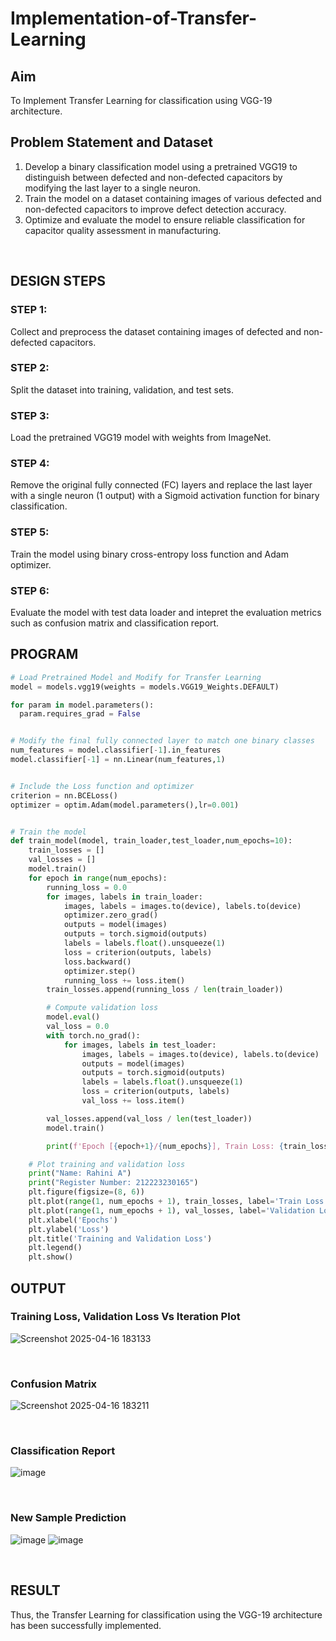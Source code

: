 # Implementation-of-Transfer-Learning
## Aim
To Implement Transfer Learning for classification using VGG-19 architecture.
## Problem Statement and Dataset
1.  Develop a binary classification model using a pretrained VGG19 to distinguish between defected and non-defected capacitors by modifying the last layer to a single neuron.
2.  Train the model on a dataset containing images of various defected and non-defected capacitors to improve defect detection accuracy.
3.  Optimize and evaluate the model to ensure reliable classification for capacitor quality assessment in manufacturing.
</br>

## DESIGN STEPS
### STEP 1:
Collect and preprocess the dataset containing images of defected and non-defected capacitors.

### STEP 2:
Split the dataset into training, validation, and test sets.

### STEP 3:
Load the pretrained VGG19 model with weights from ImageNet.

### STEP 4:
Remove the original fully connected (FC) layers and replace the last layer with a single neuron (1 output) with a Sigmoid activation function for binary classification.

### STEP 5:
Train the model using binary cross-entropy loss function and Adam optimizer.

### STEP 6:
Evaluate the model with test data loader and intepret the evaluation metrics such as confusion matrix and classification report.

## PROGRAM
```python
# Load Pretrained Model and Modify for Transfer Learning
model = models.vgg19(weights = models.VGG19_Weights.DEFAULT)

for param in model.parameters():
  param.requires_grad = False


# Modify the final fully connected layer to match one binary classes
num_features = model.classifier[-1].in_features
model.classifier[-1] = nn.Linear(num_features,1)


# Include the Loss function and optimizer
criterion = nn.BCELoss()
optimizer = optim.Adam(model.parameters(),lr=0.001)


# Train the model
def train_model(model, train_loader,test_loader,num_epochs=10):
    train_losses = []
    val_losses = []
    model.train()
    for epoch in range(num_epochs):
        running_loss = 0.0
        for images, labels in train_loader:
            images, labels = images.to(device), labels.to(device)
            optimizer.zero_grad()
            outputs = model(images)
            outputs = torch.sigmoid(outputs)
            labels = labels.float().unsqueeze(1)
            loss = criterion(outputs, labels)
            loss.backward()
            optimizer.step()
            running_loss += loss.item()
        train_losses.append(running_loss / len(train_loader))

        # Compute validation loss
        model.eval()
        val_loss = 0.0
        with torch.no_grad():
            for images, labels in test_loader:
                images, labels = images.to(device), labels.to(device)
                outputs = model(images)
                outputs = torch.sigmoid(outputs)
                labels = labels.float().unsqueeze(1)
                loss = criterion(outputs, labels)
                val_loss += loss.item()

        val_losses.append(val_loss / len(test_loader))
        model.train()

        print(f'Epoch [{epoch+1}/{num_epochs}], Train Loss: {train_losses[-1]:.4f}, Validation Loss: {val_losses[-1]:.4f}')

    # Plot training and validation loss
    print("Name: Rahini A")
    print("Register Number: 212223230165")
    plt.figure(figsize=(8, 6))
    plt.plot(range(1, num_epochs + 1), train_losses, label='Train Loss', marker='o')
    plt.plot(range(1, num_epochs + 1), val_losses, label='Validation Loss', marker='s')
    plt.xlabel('Epochs')
    plt.ylabel('Loss')
    plt.title('Training and Validation Loss')
    plt.legend()
    plt.show()
```

## OUTPUT
### Training Loss, Validation Loss Vs Iteration Plot
![Screenshot 2025-04-16 183133](https://github.com/user-attachments/assets/6578bfca-ba88-43fe-bf33-6c91194be741)

</br>

### Confusion Matrix
![Screenshot 2025-04-16 183211](https://github.com/user-attachments/assets/5535e55f-0882-432e-ba2e-1bc319220dab)

</br>

### Classification Report
![image](https://github.com/user-attachments/assets/bfbeb936-af9f-4a39-b0ed-3110814f7c7b)

</br>

### New Sample Prediction
![image](https://github.com/user-attachments/assets/4e7b351c-e057-4303-a433-449edcae2153)
![image](https://github.com/user-attachments/assets/61dce3da-098c-4388-af61-30b82a76dd9c)

</br>

## RESULT
Thus, the Transfer Learning for classification using the VGG-19 architecture has been successfully implemented.
</br>

